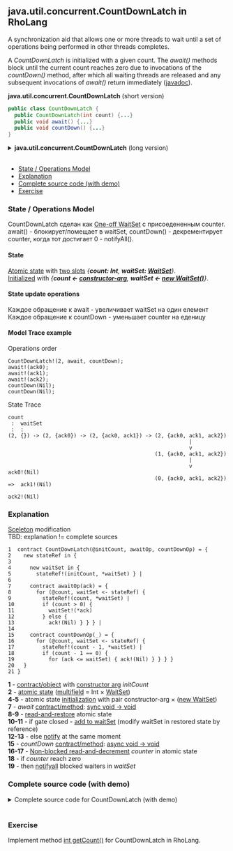 ## java.util.concurrent.CountDownLatch in RhoLang

A synchronization aid that allows one or more threads to wait until a set of operations being performed in other threads completes. 

A *CountDownLatch* is initialized with a given count. The *await()* methods block until the current count reaches zero due to invocations of the *countDown()* method, after which all waiting threads are released and any subsequent invocations of *await()* return immediately ([javadoc](https://docs.oracle.com/javase/9/docs/api/java/util/concurrent/CountDownLatch.html)). 
  
**java.util.concurrent.CountDownLatch** (short version)   
```java
public class CountDownLatch {
  public CountDownLatch(int count) {...}  
  public void await() {...}  
  public void countDown() {...}	  
}

```  

<details><summary><b>java.util.concurrent.CountDownLatch</b> (long version)</summary><p>

```java
public class CountDownLatch {
  // Constructs a CountDownLatch initialized with the given count.
  public CountDownLatch(int count) {...}
  
  // Causes the current thread to wait until the latch has counted down to zero.
  public void await() {...}
  
  // Decrements the count of the latch, releasing all waiting threads if the count reaches zero.
  public void countDown() {...}
  
  // Returns the current count.
  public long getCount() {...}
}
```
</p></details><br/>

- [State / Operations Model](#state--operations-model)
- [Explanation](#explanation)
- [Complete source code (with demo)](#complete-source-code-with-demo)
- [Exercise](#exercise)

### State / Operations Model

CountDownLatch сделан как [One-off WaitSet](wait-set.md#one-off-waitset) с присоедененным counter.   
await() - блокирует/помещает в waitSet, countDown() - декрементирует counter, когда тот достигает 0 - notifyAll().

#### State
[Atomic state](atomic-state.md) with [two slots](atomic-state.md#multislot-state) *{**count: Int**, **waitSet: [WaitSet](wait-set.md)**}*.      
[Initialized](oop.md#initialization) with *{**count <- [constructor-arg](oop.md#initialization)**, **waitSet <- [new WaitSet()](???)**}*.   
#### State update operations
Каждое обращение к await - увеличивает waitSet на один елемент 
Каждое обращение к countDown - уменьшает counter на еденицу   

#### Model Trace example
Operations order
```
CountDownLatch!(2, await, countDown);
await!(ack0);
await!(ack1);
await!(ack2);
countDown(Nil);
countDown(Nil);
```

State Trace
```
count
 :  waitSet
 :  :
(2, {}) -> (2, {ack0}) -> (2, {ack0, ack1}) -> (2, {ack0, ack1, ack2})
                                                          |
                                                          v
                                               (1, {ack0, ack1, ack2})
                                                          |
                                                          v                 ack0!(Nil)
                                               (0, {ack0, ack1, ack2})  =>  ack1!(Nil)  
                                                                            ack2!(Nil)
```

### Explanation
[Sceleton](oop.md#contract--object) modification   
TBD: explanation != complete sources
```
1  contract CountDownLatch(@initCount, awaitOp, countDownOp) = {  
2    new stateRef in {    
3    
4      new waitSet in {
5        stateRef!(initCount, *waitSet) } |
6  
7      contract awaitOp(ack) = {
8        for (@count, waitSet <- stateRef) {
9          stateRef!(count, *waitSet) |
10         if (count > 0) {
11           waitSet!(*ack)            
12         } else {             
13           ack!(Nil) } } } |  
14  
15     contract countDownOp(_) = {
16       for (@count, waitSet <- stateRef) {
17         stateRef!(count - 1, *waitSet) |
18         if (count - 1 == 0) {
19           for (ack <= waitSet) { ack!(Nil) } } } }                  
20   }    
21 }
```
**1** - [contract/object](oop.md#contract--object) with [constructor arg](oop.md#initialization) *initCount*    
**2** - [atomic state](atomic-state.md) ([multifield](atomic-state.md#multislot-state) = Int × [WaitSet](wait-set.md))     
**4-5** - atomic state [initialization](atomic-state.md#initialization) with pair constructor-arg × ([new WaitSet](wait-set.md#initialization))   
**7** - *await* [contract/method](oop.md#contract--method): [sync void -> void](oop.md#sync-void---void)     
**8-9** - [read-and-restore](atomic-state.md#restore-state) atomic state  
**10-11** - if gate closed - [add to waitSet](wait-set.md#wait) (modify waitSet in restored state by reference)  
**12-13** - else [notify](wait-set.md#notify) at the same moment     
**15** - *countDown* [contract/method](oop.md#contract--method): [async void -> void](oop.md#async-void---void)     
**16-17** - [Non-blocked read-and-decrement](atomic-state.md#non-blocked-update) *counter* in atomic state      
**18** - if *counter* reach zero     
**19** - then [notifyall](wait-set.md#notifyAll) blocked waiters in *waitSet*    

### Complete source code (with demo)
<details><summary>Complete source code for CountDownLatch (with demo)</summary><p>
  
```
new CountDownLatch in {
  contract CountDownLatch(@initCount, awaitOp, countDownOp) = {  
    new stateRef in {    
    
      stateRef!(initCount, []) |
  
      contract awaitOp(ack) = {
        for (@count, @waitSet <- stateRef) {          
          if (count > 0) {
            stateRef!(count, waitSet ++ [*ack])
          } else {             
            stateRef!(count, waitSet) |
            ack!(Nil) } } } |  
  
      contract countDownOp(_) = {
        for (@count, @waitSet <- stateRef) {          
          if (count - 1 == 0) {
            stateRef!(0, []) |            
            new notifyAll in {            
              notifyAll!(waitSet) |
              contract notifyAll(@[head...tail]) = { @head!(Nil) | notifyAll!(tail) }  
            }            
          } else {
            stateRef!(count - 1, waitSet)          
          }
        } 
      }                  
    }    
  } |
  
  new countDown, await in {
    CountDownLatch!(3, *await, *countDown) |
    
    new n in {
      n!(0) | n!(1) | n!(2) | n!(3) | n!(4) | for (@i <= n) { 
        new ack in { 
          await!(*ack) | for (_ <- ack) { stdout!([i, "woke up!"]) } } } } |     
    
    new ack in { 
      stdoutAck!("knok", *ack) | for (_ <- ack) {
        stdoutAck!("KNOK", *ack) | for (_ <- ack) {
          stdoutAck!("WAKE UP !!!", *ack) | for (_ <- ack) {
            countDown!(Nil) |
            countDown!(Nil) |
            countDown!(Nil) } } } }    
  }
}
```
```
>> "knok"
>> "KNOK"
>> "WAKE UP !!!"
>> [2, "woke up!"]
>> [0, "woke up!"]
>> [3, "woke up!"]
>> [1, "woke up!"]
>> [4, "woke up!"]
```
</p></details><br/>

### Exercise
Implement method [int getCount()](https://docs.oracle.com/javase/9/docs/api/java/util/concurrent/CountDownLatch.html#countDown--) for CountDownLatch in RhoLang.
